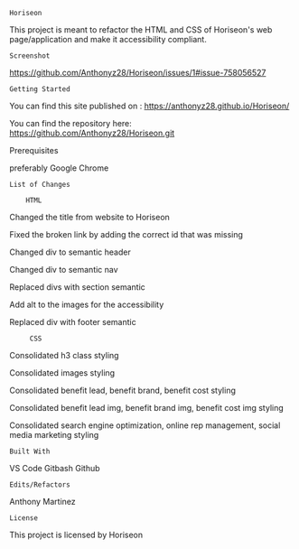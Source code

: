 
    Horiseon

This project is meant to refactor the HTML and CSS of Horiseon's web page/application and make it accessibility compliant.

    Screenshot 

https://github.com/Anthonyz28/Horiseon/issues/1#issue-758056527


    Getting Started

You can find this site published on :   https://anthonyz28.github.io/Horiseon/

You can find the repository here:     https://github.com/Anthonyz28/Horiseon.git

Prerequisites

 preferably Google Chrome

    List of Changes

        HTML
Changed the title from website to Horiseon

Fixed the broken link by adding the correct id that was missing

Changed div to semantic header

Changed div to semantic nav

Replaced divs with section semantic

Add alt to the images for the accessibility

Replaced div with footer semantic

         CSS
Consolidated h3 class styling

Consolidated images styling

Consolidated benefit lead, benefit brand, benefit cost styling

Consolidated benefit lead img, benefit brand img, benefit cost img styling

Consolidated search engine optimization, online rep management, social media marketing styling

    Built With

VS Code
Gitbash
Github

    Edits/Refactors

Anthony Martinez

    License

This project is licensed by Horiseon
